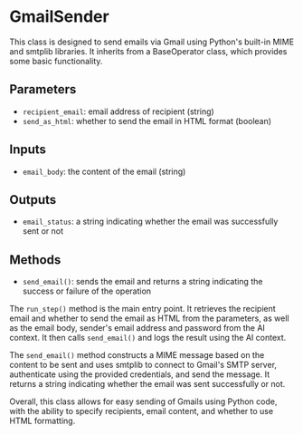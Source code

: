 # **GmailSender**

This class is designed to send emails via Gmail using Python's built-in MIME and smtplib libraries. It inherits from a BaseOperator class, which provides some basic functionality.

## Parameters
- `recipient_email`: email address of recipient (string)
- `send_as_html`: whether to send the email in HTML format (boolean)

## Inputs
- `email_body`: the content of the email (string)

## Outputs
- `email_status`: a string indicating whether the email was successfully sent or not

## Methods
- `send_email()`: sends the email and returns a string indicating the success or failure of the operation

The `run_step()` method is the main entry point. It retrieves the recipient email and whether to send the email as HTML from the parameters, as well as the email body, sender's email address and password from the AI context. It then calls `send_email()` and logs the result using the AI context.

The `send_email()` method constructs a MIME message based on the content to be sent and uses smtplib to connect to Gmail's SMTP server, authenticate using the provided credentials, and send the message. It returns a string indicating whether the email was sent successfully or not.

Overall, this class allows for easy sending of Gmails using Python code, with the ability to specify recipients, email content, and whether to use HTML formatting.